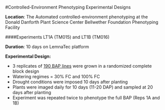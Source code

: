#Controlled-Environment Phenotyping Experimental Designs

**Location**: The Automated controlled-environment phenotyping at the Donald Danforth Plant Science Center Bellwether Foundation Phenotyping Facility

####Experiments LT1A (TM015) and LT1B (TM016)

**Duration**: 10 days on LemnaTec platform

**Experimental Design:**
* 3 replicates of [190 BAP lines](/user/sorghum_danforth_1.md) were grown in a randomized complete block design
* Watering regimes = 30% FC and 100% FC 
* Drought conditions were imposed 10 days after planting
* Plants were imaged daily for 10 days (11-20 DAP) and sampled at 20 days after planting
* Experiment was repeated twice to phenotype the full BAP (Reps 1A and 1B)

